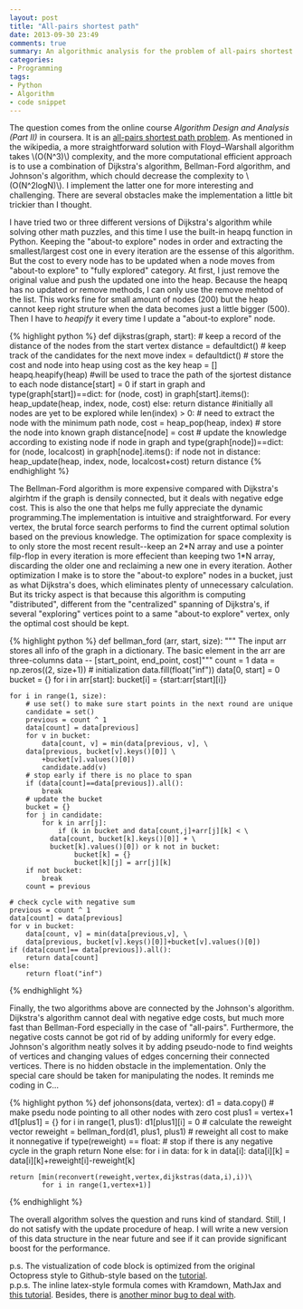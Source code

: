 ```yaml
---
layout: post
title: "All-pairs shortest path"
date: 2013-09-30 23:49
comments: true
summary: An algorithmic analysis for the problem of all-pairs shortest path
categories:
- Programming
tags:
- Python
- Algorithm
- code snippet
---
```


The question comes from the online course *Algorithm Design and Analysis (Part II)* in coursera. It is an [all-pairs shortest path problem](http://en.wikipedia.org/wiki/Shortest_path_problem#All-pairs_shortest_paths). As mentioned in the wikipedia, a more straightforward solution with Floyd–Warshall algorithm takes \\(O(N^3)\\) complexity, and the more computational efficient approach is to use a combination of Dijkstra's algorithm, Bellman-Ford algorithm, and Johnson's algorithm, which chould decrease the complexity to \\(O(N^2logN)\\). I implement the latter one for more interesting and challenging. There are several obstacles make the implementation a little bit trickier than I thought.

I have tried two or three different versions of Dijkstra's algorithm while solving other math puzzles, and this time I use the built-in heapq function in Python. Keeping the "about-to explore" nodes in order and extracting the smallest/largest cost one in every iteration are the essense of this algorithm. But the cost to every node has to be updated when a node moves from "about-to explore" to "fully explored" category. At first, I just remove the original value and push the updated one into the heap. Because the heapq has no updated or remove methods, I can only use the remove mehtod of the list. This works fine for small amount of nodes (200) but the heap cannot keep right struture when the data becomes just a little bigger (500). Then I have to *heapify* it every time I update a "about-to explore" node.

{% highlight python %}
def dijkstras(graph, start):
    # keep a record of the distance of the nodes from the start vertex
    distance = defaultdict()
    # keep track of the candidates for the next move
    index = defaultdict()
    # store the cost and node into heap using cost as the key
    heap = []
    heapq.heapify(heap)
    #will be used to trace the path of the sjortest distance to each node
    distance[start] = 0
    if start in graph and type(graph[start])==dict:
        for (node, cost) in graph[start].items():
            heap_update(heap, index, node, cost)
    else:
        return distance
    #initially all nodes are yet to be explored
    while len(index) > 0:
        # need to extract the node with the minimum path
        node, cost = heap_pop(heap, index)
        # store the node into known graph
        distance[node] = cost
        # update the knowledge according to existing node
        if node in graph and type(graph[node])==dict:
            for (node, localcost) in graph[node].items():
                if node not in distance:
                    heap_update(heap, index, node, localcost+cost)
    return distance
{% endhighlight %}

The Bellman-Ford algorithm is more expensive compared with Dijkstra's algirhtm if the graph is densily connected, but it deals with negative edge cost. This is also the one that helps me fully appreciate the dynamic programming.The implementation is intuitive and straightforward. For every vertex, the brutal force search performs to find the current optimal solution based on the previous knowledge. The optimization for space complexity is to only store the most recent result--keep an 2\*N array and use a pointer filp-flop in every iteration is more effecient than keeping two 1\*N array, discarding the older one and reclaiming a new one in every iteration. Aother optimization I make is to store the "about-to explore" nodes in a bucket, just as what Dijkstra's does, which eliminates plenty of unnecessary calculation. But its tricky aspect is that because this algorithm is computing "distributed", different from the "centralized" spanning of Dijkstra's, if several "exploring" vertices point to a same "about-to explore" vertex, only the optimal cost should be kept.


{% highlight python %}
def bellman_ford (arr, start, size):
    """ The input arr stores all info of the graph in a dictionary.
        The basic element in the arr are three-columns data -- 
        [start_point, end_point, cost]"""
    count = 1
    data = np.zeros((2, size+1))
    # initialization
    data.fill(float("inf"))
    data[0, start] = 0
    bucket = {}
    for i in arr[start]:
        bucket[i] = {start:arr[start][i]}
    
    for i in range(1, size):
        # use set() to make sure start points in the next round are unique
        candidate = set()
        previous = count ^ 1
        data[count] = data[previous]
        for v in bucket:
            data[count, v] = min(data[previous, v], \
		data[previous, bucket[v].keys()[0]] \
	        +bucket[v].values()[0])
            candidate.add(v)
        # stop early if there is no place to span
        if (data[count]==data[previous]).all():
            break
        # update the bucket
        bucket = {}
        for j in candidate:
            for k in arr[j]:
                if (k in bucket and data[count,j]+arr[j][k] < \
		      data[count, bucket[k].keys()[0]] + \
		      bucket[k].values()[0]) or k not in bucket:
                    bucket[k] = {}
                    bucket[k][j] = arr[j][k]
        if not bucket:
            break
        count = previous
    
    # check cycle with negative sum
    previous = count ^ 1
    data[count] = data[previous]
    for v in bucket:
        data[count, v] = min(data[previous,v], \
		data[previous, bucket[v].keys()[0]]+bucket[v].values()[0])
    if (data[count]== data[previous]).all():
        return data[count]
    else:
        return float("inf")
{% endhighlight %}

Finally, the two algorithms above are connected by the Johnson's algorithm. Dijkstra's algorithm cannot deal with negative edge costs, but much more fast than Bellman-Ford especially in the case of "all-pairs". Furthermore, the negative costs cannot be got rid of by adding uniformly for every edge. Johnson's algorithm neatly solves it by adding pseudo-node to find weights of vertices and changing values of edges concerning their connected vertices. There is no hidden obstacle in the implementation. Only the special care should be taken for manipulating the nodes. It reminds me coding in C...

{% highlight python %}
def johonsons(data, vertex):
    d1 = data.copy()
    # make psedu node pointing to all other nodes with zero cost
    plus1 = vertex+1
    d1[plus1] = {}
    for i in range(1, plus1):
        d1[plus1][i] = 0
    # calculate the reweight vector
    reweight = bellman_ford(d1, plus1, plus1)
    # reweight all cost to make it nonnegative
    if type(reweight) == float:
        # stop if there is any negative cycle in the graph
        return None
    else:
        for i in data:
            for k in data[i]:
                data[i][k] = data[i][k]+reweight[i]-reweight[k]
    
    return [min(reconvert(reweight,vertex,dijkstras(data,i),i))\
            for i in range(1,vertex+1)]
{% endhighlight %}

The overall algorithm solves the question and runs kind of standard. Still, I do not satisfy with the update procedure of heap. I will write a new version of this data structure in the near future and see if it can provide significant boost for the performance.

p.s. The vistualization of code block is optimized from the original Octopress style to Github-style based on the [tutorial](http://blog.codebykat.com/2013/05/23/gorgeous-octopress-codeblocks-with-coderay/).  
p.p.s. The inline latex-style formula comes with Kramdown, MathJax and [this tutorial](http://yoyzhou.github.io/blog/2012/08/05/add-latex-support-for-octopress/). Besides, there is [another minor bug to deal with](http://brianbuccola.github.io/blog/2012-11-28-latex-math-in-octopress.html).
